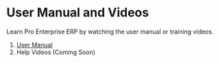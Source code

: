 <!-- add-breadcrumbs -->
# User Manual and Videos

Learn Pro Enterprise ERP by watching the user manual or training videos.

1. [User Manual](/docs/user/manual)
2. Help Videos (Coming Soon)
